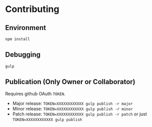 # Contributing

## Environment

```bash
npm install
```

## Debugging

```bash
gulp
```

## Publication (Only Owner or Collaborator)

Requires github OAuth `TOKEN`.

- Major release: `TOKEN=XXXXXXXXXXXX gulp publish -r major`
- Minor release: `TOKEN=XXXXXXXXXXXX gulp publish -r minor`
- Patch release: `TOKEN=XXXXXXXXXXXX gulp publish -r patch` or just `TOKEN=XXXXXXXXXXXX gulp publish`
